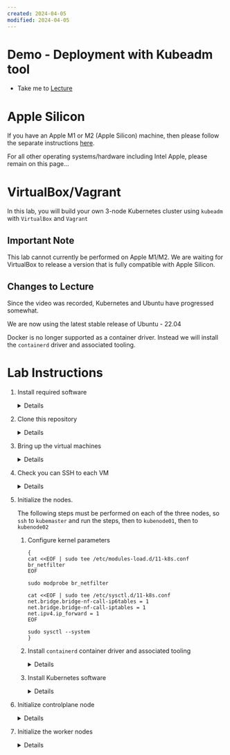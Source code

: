 ```yaml
---
created: 2024-04-05
modified: 2024-04-05
---
```

# Demo - Deployment with Kubeadm tool

- Take me to [Lecture](https://kodekloud.com/topic/demo-deployment-with-kubeadm/)

# Apple Silicon

If you have an Apple M1 or M2 (Apple Silicon) machine, then please follow the separate instructions [here](../../apple-silicon/README.md).

For all other operating systems/hardware including Intel Apple, please remain on this page...

# VirtualBox/Vagrant

In this lab, you will build your own 3-node Kubernetes cluster using `kubeadm` with `VirtualBox` and `Vagrant`

## Important Note

This lab cannot currently be performed on Apple M1/M2. We are waiting for VirtualBox to release a version that is fully compatible with Apple Silicon.

## Changes to Lecture

Since the video was recorded, Kubernetes and Ubuntu have progressed somewhat.

We are now using the latest stable release of Ubuntu - 22.04

Docker is no longer supported as a container driver. Instead we will install the `containerd` driver and associated tooling.

# Lab Instructions

1. Install required software

    <details>

    * VirtualBox: https://www.virtualbox.org/
    * Vagrant: https://developer.hashicorp.com/vagrant/downloads

    </details>

1. Clone this repository

    <details>

    ```
    git clone https://github.com/kodekloudhub/certified-kubernetes-administrator-course.git
    cd certified-kubernetes-administrator-course
    ```

    </details>

1. Bring up the virtual machines

    <details>

    ```
    vagrant up
    ```

    This will start 3 virtual machines named

    * `kubemaster` - where we will install the control plane
    * `kubenode01`
    * `kubenode02`

    </details>

1. Check you can SSH to each VM

    <details>

    Note: To exit from VM's ssh session, enter `exit`

    ```
    vagrant ssh kubemaster
    ```

    ```
    vagrant ssh kubenode01
    ```

    ```
    vagrant ssh kubenode02
    ```

    </details>

1. Initialize the nodes.

    The following steps must be performed on each of the three nodes, so `ssh` to `kubemaster` and run the steps, then to `kubenode01`, then to `kubenode02`

      1. Configure kernel parameters

            ```
            {
            cat <<EOF | sudo tee /etc/modules-load.d/11-k8s.conf
            br_netfilter
            EOF

            sudo modprobe br_netfilter

            cat <<EOF | sudo tee /etc/sysctl.d/11-k8s.conf
            net.bridge.bridge-nf-call-ip6tables = 1
            net.bridge.bridge-nf-call-iptables = 1
            net.ipv4.ip_forward = 1
            EOF

            sudo sysctl --system
            }
            ```

    1. Install `containerd` container driver and associated tooling

        <details>

        ```bash
        {
            sudo apt update
            sudo apt install -y apt-transport-https ca-certificates curl
            sudo curl -fsSLo /usr/share/keyrings/kubernetes-archive-keyring.gpg https://packages.cloud.google.com/apt/doc/apt-key.gpg
            echo "deb [signed-by=/usr/share/keyrings/kubernetes-archive-keyring.gpg] https://apt.kubernetes.io/ kubernetes-xenial main" | sudo tee /etc/apt/sources.list.d/kubernetes.list
            sudo apt-get install -y containerd
            #sudo mkdir -p /opt/cni/bin
            #wget -q --https-only \
            #  https://github.com/containernetworking/plugins/releases/download/v0.8.#6/cni-plugins-linux-amd64-v0.8.6.tgz \
            #  https://github.com/kubernetes-sigs/cri-tools/releases/download/v1.25.0/#crictl-v1.25.0-linux-amd64.tar.gz
            #sudo tar -xzf cni-plugins-linux-amd64-v0.8.6.tgz -C /opt/cni/bin
            #sudo tar -xzf crictl-v1.25.0-linux-amd64.tar.gz -C /usr/local/bin
        }
        ```

    1. Install Kubernetes software

        <details>
        This will install the latest version

        ```bash
        {
        sudo  curl -fsSLo /usr/share/keyrings/kubernetes-archive-keyring.gpg https://packages.cloud.google.com/apt/doc/apt-key.gpg

        echo "deb [signed-by=/usr/share/keyrings/kubernetes-archive-keyring.gpg] https://apt.kubernetes.io/ kubernetes-xenial main" | sudo tee /etc/apt/sources.

        sudo apt update

        sudo apt-get install -y kubelet kubeadm kubectl
        sudo apt-mark hold kubelet kubeadm kubectl

        # Configure crictl so it doesn't print ugly warning messages
        sudo crictl config \
            --set runtime-endpoint=unix:///run/containerd/containerd.sock \
            --set image-endpoint=unix:///run/containerd/containerd.sock
        }
        ```

        </details>

  1. Initialize controlplane node

     <details>

      1. Get the IP address of the `eth0` adapter of the controlplane

         ```
         ip addr show dev enp0s8
         ```

         Take the value printed for `inet` in the output. This should be:

         > 192.168.56.11

      1. Create a config file for `kubeadm` to get settings from 

          ```yaml
          kind: ClusterConfiguration
          apiVersion: kubeadm.k8s.io/v1beta3
          kubernetesVersion: v1.25.4          # <- At time of writing. Change as appropriate
          controlPlaneEndpoint: 192.168.56.11:6443
          networking:
            serviceSubnet: "10.96.0.0/16"
            podSubnet: "10.244.0.0/16"
            dnsDomain: "cluster.local"
          controllerManager:
            extraArgs:
              "node-cidr-mask-size": "24"
          apiServer:
            extraArgs:
              authorization-mode: "Node,RBAC"
            certSANs:
              - "192.168.56.11"
              - "kubemaster"
              - "kubernetes"
              
          ---
          kind: KubeletConfiguration
          apiVersion: kubelet.config.k8s.io/v1beta1
          cgroupDriver: systemd
          serverTLSBootstrap: true
          ```

      1. Run `kubeadm init` using the IP address determined above for `--apiserver-advertise-address`

         ```
         sudo kubeadm init \
            --apiserver-cert-extra-sans=kubemaster01 \
            --apiserver-advertise-address 192.168.56.11 \
            --pod-network-cidr=10.244.0.0/16
         ```

         Note the `kubeadm join` command output at the end of this run. You will require it for the step `Initialize the worker nodes` below

      1. Set up the default kubeconfig file

         ```
         {
         mkdir ~/.kube
         sudo cp /etc/kubernetes/admin.conf ~/.kube/config
         sudo chown vagrant:vagrant ~/.kube/config
         }
         ```

     </details>

1. Initialize the worker nodes

    <details>

    The following steps must be performed on both worker nodes, so `ssh` to `kubenode01` and run the steps, then to `kubenode02`

    * Paste the `kubeadm join` command from above step to the command prompt and enter it.

    </details>